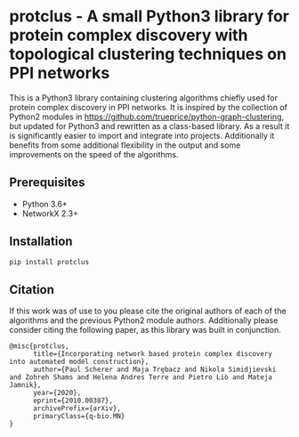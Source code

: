 # protclus - A small Python3 library for protein complex discovery with topological clustering techniques on PPI networks

This is a Python3 library containing clustering algorithms chiefly used for protein complex discovery in PPI networks. It is inspired by the collection of Python2 modules in https://github.com/trueprice/python-graph-clustering, but updated for Python3 and rewritten as a class-based library. As a result it is significantly easier to import and integrate into projects. Additionally it benefits from some additional flexibility in the output and some improvements on the speed of the algorithms. 

## Prerequisites
- Python 3.6+
- NetworkX 2.3+

## Installation
```bash
pip install protclus
```
## Citation
If this work was of use to you please cite the original authors of each of the algorithms and the previous Python2 module authors.
Additionally please consider citing the following paper, as this library was built in conjunction.

```
@misc{protclus,
      title={Incorporating network based protein complex discovery into automated model construction}, 
      author={Paul Scherer and Maja Trȩbacz and Nikola Simidjievski and Zohreh Shams and Helena Andres Terre and Pietro Liò and Mateja Jamnik},
      year={2020},
      eprint={2010.00387},
      archivePrefix={arXiv},
      primaryClass={q-bio.MN}
}
```
